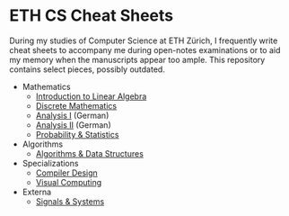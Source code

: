 # ETH CS Cheat Sheets

During my studies of Computer Science at ETH Zürich, I frequently write cheat sheets to accompany me during open-notes examinations or to aid my memory when the manuscripts appear too ample. This repository contains select pieces, possibly outdated.

- Mathematics
  - [Introduction to Linear Algebra](LinAlg.pdf)
  - [Discrete Mathematics](DMat.pdf)
  - [Analysis I](Analysis1.pdf) (German)
  - [Analysis II](Analysis2.pdf) (German)
  - [Probability & Statistics](P&S.pdf)
- Algorithms
  - [Algorithms & Data Structures](A&D.pdf)
- Specializations
  - [Compiler Design](CD.pdf)
  - [Visual Computing](VisComp.pdf)
- Externa
  - [Signals & Systems](SigSys.pdf)
